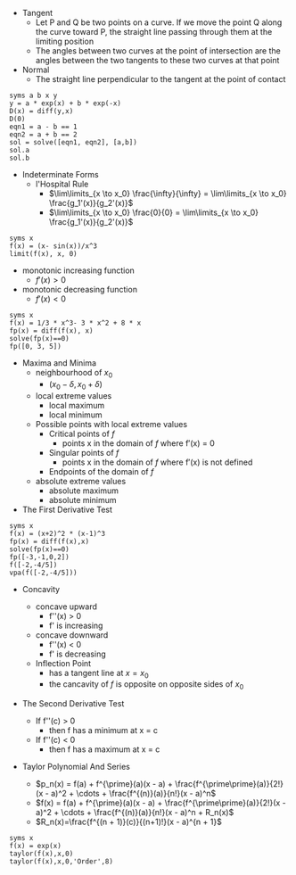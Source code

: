 - Tangent
	- Let P and Q be two points on a curve. If we move the point Q along the curve toward P, the straight line passing through them at the limiting position
	- The angles between two curves at the point of intersection are the angles between the two tangents to these two curves at that point
- Normal
	- The straight line perpendicular to the tangent at the point of contact
```
syms a b x y 
y = a * exp(x) + b * exp(-x)
D(x) = diff(y,x)
D(0)
eqn1 = a - b == 1
eqn2 = a + b == 2
sol = solve([eqn1, eqn2], [a,b]) 
sol.a
sol.b
```

- Indeterminate Forms
	- l'Hospital Rule
		- $\lim\limits_{x \to x_0} \frac{\infty}{\infty} = \lim\limits_{x \to x_0} \frac{g_1'(x)}{g_2'(x)}$
		- $\lim\limits_{x \to x_0} \frac{0}{0} = \lim\limits_{x \to x_0} \frac{g_1'(x)}{g_2'(x)}$
```
syms x
f(x) = (x- sin(x))/x^3
limit(f(x), x, 0)
```

- monotonic increasing function
	- $f'(x) > 0$
- monotonic decreasing function
	- $f'(x) < 0$
```
syms x
f(x) = 1/3 * x^3- 3 * x^2 + 8 * x 
fp(x) = diff(f(x), x)
solve(fp(x)==0)
fp([0, 3, 5])
```

- Maxima and Minima
	- neighbourhood of $x_0$ 
		- $(x_0 − δ,x_0 +δ)$
	- local extreme values
		- local maximum
		- local minimum
	- Possible points with local extreme values
		- Critical points of $f$
			- points x in the domain of $f$ where f′(x) = 0
		- Singular points of $f$
			- points x in the domain of $f$ where f′(x) is not defined
		- Endpoints of the domain of $f$
	- absolute extreme values
		- absolute maximum
		- absolute minimum
- The First Derivative Test
```
syms x 
f(x) = (x+2)^2 * (x-1)^3 
fp(x) = diff(f(x),x) 
solve(fp(x)==0) 
fp([-3,-1,0,2]) 
f([-2,-4/5])
vpa(f([-2,-4/5]))
```
- Concavity
	- concave upward
		- f''(x) > 0
		- f' is increasing
	- concave downward
		- f''(x) < 0
		- f' is decreasing
	- Inflection Point
		- has a tangent line at $x = x_0$
		- the cancavity of $f$ is opposite on opposite sides of $x_0$
- The Second Derivative Test
	- If f''(c) > 0
		- then f has a minimum at x = c
	- If f''(c) < 0
		- then f has a maximum at x = c

- Taylor Polynomial And Series
	- $p_n(x) = f(a) + f^{\prime}(a)(x - a) + \frac{f^{\prime\prime}(a)}{2!}(x - a)^2 + \cdots + \frac{f^{(n)}(a)}{n!}(x - a)^n$
	- $f(x) = f(a) + f^{\prime}(a)(x - a) + \frac{f^{\prime\prime}(a)}{2!}(x - a)^2 + \cdots + \frac{f^{(n)}(a)}{n!}(x - a)^n + R_n(x)$
	- $R_n(x)=\frac{f^{(n + 1)}(c)}{(n+1)!}(x - a)^{n + 1}$
```
syms x 
f(x) = exp(x) 
taylor(f(x),x,0)
taylor(f(x),x,0,'Order',8)
```
